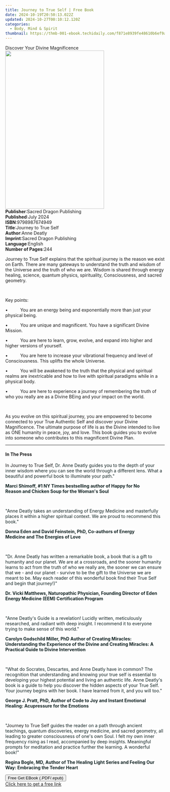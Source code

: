 ```yaml
---
title: Journey to True Self | Free Book
date: 2024-10-19T20:50:13.022Z
updated: 2024-10-27T00:10:12.120Z
categories:
  - Body, Mind & Spirit
thumbnail: https://thmb-001-ebook.techidaily.com/f871e8939fe48610b6ef9a4cb6665fee54dd0e44a040cfc012b1c06b4cf571af.jpg
---
```

<main id="book-container">
  <div class="flex flex-col">
    <div class="book-brief flex-1 py-6 px-4 sm:p-6 md:py-10 md:px-8">
      <!-- brief-->
      <div class="book-brief-main">Discover Your Divine Magnificence</div>
    </div>
    <div
      class="book-meta-info flex-1 grid gap-4 col-start-1 col-end-3 row-start-1 sm:mb-6 sm:grid-cols-4 lg:gap-6 lg:col-start-2 lg:row-end-6 lg:row-span-6 lg:mb-0"
    >
      <div
        class="book-meta-info-left place-content-center mt-4 p-4 text-sm leading-6 col-start-2 col-span-2 dark:text-slate-400"
      >
        <img
          class="w-full h-500 object-cover rounded-lg sm:h-255 sm:col-span-2 lg:col-span-full"
          src="https://img-001-ebook.techidaily.com/fd5df844318ef6dd3712d1f3241d5ad63e22ebca1086b3236205cd6094433e31.jpg"
          alt=""
          width="312"
          height="500"
        />
      </div>
      <div
        class="book-meta-info-right mt-2 col-start-1 row-start-2 col-span-3 self-center"
      >
        <!-- meta data  -->
        <div class="flex flex-col px-4 md:px-8">
          <div class="flex-1">
            <strong>Publisher</strong>:<span class="px-2"
              >Sacred Dragon Publishing</span
            >
          </div>
          <div class="flex-1">
            <strong>Published</strong>:<span class="px-2">July 2024</span>
          </div>
          <div class="flex-1">
            <strong>ISBN</strong>:<span class="px-2">9798987674949</span>
          </div>
          <div class="flex-1">
            <strong>Title</strong>:<span class="px-2"
              >Journey to True Self</span
            >
          </div>
          <div class="flex-1">
            <strong>Author</strong>:<span class="px-2">Anne Deatly</span>
          </div>
          <div class="flex-1">
            <strong>Imprint</strong>:<span class="px-2"
              >Sacred Dragon Publishing</span
            >
          </div>
          <div class="flex-1">
            <strong>Language</strong>:<span class="px-2">English</span>
          </div>
          <div class="flex-1">
            <strong>Number of Pages</strong>:<span class="px-2">244</span>
          </div>
        </div>
      </div>
    </div>
    <div class="book-description flex-1 py-6 px-4 sm:p-6 md:py-10 md:px-8">
      <div class="book-description-main">
        <div accordion-content="" id="description">
          <p>
            Journey to True Self explains that the spiritual journey is the
            reason we exist on Earth. There are many gateways to understand the
            truth and wisdom of the Universe and the truth of who we are. Wisdom
            is shared through energy healing, science, quantum physics,
            spirituality, Consciousness, and sacred geometry.
          </p>
          <p><br /></p>
          <p>Key points:</p>
          <p>
            •&nbsp;&nbsp;&nbsp;&nbsp;&nbsp;&nbsp;&nbsp;&nbsp;&nbsp;&nbsp;You are
            an energy being and exponentially more than just your physical
            being.
          </p>
          <p>
            •&nbsp;&nbsp;&nbsp;&nbsp;&nbsp;&nbsp;&nbsp;&nbsp;&nbsp;&nbsp;You are
            unique and magnificent. You have a significant Divine Mission.
          </p>
          <p>
            •&nbsp;&nbsp;&nbsp;&nbsp;&nbsp;&nbsp;&nbsp;&nbsp;&nbsp;&nbsp;You are
            here to learn, grow, evolve, and expand into higher and higher
            versions of yourself.
          </p>
          <p>
            •&nbsp;&nbsp;&nbsp;&nbsp;&nbsp;&nbsp;&nbsp;&nbsp;&nbsp;&nbsp;You are
            here to increase your vibrational frequency and level of
            Consciousness. This uplifts the whole Universe.
          </p>
          <p>
            •&nbsp;&nbsp;&nbsp;&nbsp;&nbsp;&nbsp;&nbsp;&nbsp;&nbsp;&nbsp;You
            will be awakened to the truth that the physical and spiritual realms
            are inextricable and how to live with spiritual paradigms while in a
            physical body.
          </p>
          <p>
            •&nbsp;&nbsp;&nbsp;&nbsp;&nbsp;&nbsp;&nbsp;&nbsp;&nbsp;&nbsp;You are
            here to experience a journey of remembering the truth of who you
            really are as a Divine BEing and your impact on the world.
          </p>
          <p><br /></p>
          <p>
            As you evolve on this spiritual journey, you are empowered to become
            connected to your True Authentic Self and discover your Divine
            Magnificence. The ultimate purpose of life is as the Divine intended
            to live as ONE humanity in peace, joy, and love. This book guides
            you to evolve into someone who contributes to this magnificent
            Divine Plan.
          </p>
        </div>
        <div class="accordion-fader"></div>
      </div>
    </div>
    <div class="book-excerpts flex-1 py-6 px-4 sm:p-6 md:py-10 md:px-8">
      <!-- excerpts-->
      <div class="book-excerpts-main">
        <hr />
        <h4 class="placeholder placeholder-heading">
          <span>In The Press</span>
        </h4>
        <p></p>
        <p>
          In Journey to True Self<span
            style="
              background-color: rgba(255, 255, 255, 1);
              color: rgba(17, 34, 34, 1);
            "
            >, Dr. Anne Deatly guides you to the depth of your inner wisdom
            where you can see the world through a different lens. What a
            beautiful and powerful book to illuminate your path."</span
          >
        </p>
        <p>
          <strong
            style="
              background-color: rgba(255, 255, 255, 1);
              color: rgba(17, 34, 34, 1);
            "
            >Marci Shimoff,&nbsp;#1 NY Times bestselling author of&nbsp;Happy
            for No Reason&nbsp;and&nbsp;Chicken Soup for the Woman's
            Soul</strong
          >
        </p>
        <p><br /></p>
        <p>
          <span
            style="
              background-color: rgba(255, 255, 255, 1);
              color: rgba(17, 34, 34, 1);
            "
            >"Anne Deatly takes an understanding of Energy Medicine and
            masterfully places it within a higher spiritual context. We are
            proud to recommend this book."</span
          >
        </p>
        <p>
          <strong
            style="
              background-color: rgba(255, 255, 255, 1);
              color: rgba(17, 34, 34, 1);
            "
            >Donna Eden and David Feinstein, PhD, Co-authors of&nbsp;Energy
            Medicine&nbsp;and&nbsp;The Energies of Love</strong
          >
        </p>
        <p><br /></p>
        <p>
          <span
            style="
              background-color: rgba(255, 255, 255, 1);
              color: rgba(17, 34, 34, 1);
            "
            >"Dr. Anne Deatly has written a remarkable book, a book that is a
            gift to humanity and our planet. We are at a crossroads, and the
            sooner humanity learns to act from the truth of who we really are,
            the sooner we can ensure that we - and our planet - survive to be
            the gift to the Universe we are meant to be. May each reader of this
            wonderful book find their True Self and begin that journey!)"</span
          >
        </p>
        <p>
          <strong
            style="
              background-color: rgba(255, 255, 255, 1);
              color: rgba(17, 34, 34, 1);
            "
            >Dr. Vicki Matthews, Naturopathic Physician, Founding Director of
            Eden Energy Medicine (EEM) Certification Program</strong
          >
        </p>
        <p><br /></p>
        <p>
          <span
            style="
              background-color: rgba(255, 255, 255, 1);
              color: rgba(17, 34, 34, 1);
            "
            >"Anne Deatly's Guide is a revelation! Lucidly written, meticulously
            researched, and radiant with deep insight. I recommend it to
            everyone trying to make sense of this world."</span
          >
        </p>
        <p>
          <strong
            style="
              background-color: rgba(255, 255, 255, 1);
              color: rgba(17, 34, 34, 1);
            "
            >Carolyn Godschild Miller, PhD&nbsp;Author of&nbsp;Creating
            Miracles: Understanding the Experience of the
            Divine&nbsp;and&nbsp;Creating Miracles: A Practical Guide to Divine
            Intervention</strong
          >
        </p>
        <p><br /></p>
        <p>
          <span
            style="
              background-color: rgba(255, 255, 255, 1);
              color: rgba(17, 34, 34, 1);
            "
            >"What do Socrates, Descartes, and Anne Deatly have in common? The
            recognition that understanding and knowing your true self is
            essential to developing your highest potential and living an
            authentic life. Anne Deatly's book is a guide to help you discover
            the hidden aspects of your True Self. Your journey begins with her
            book. I have learned from it, and you will too."</span
          >
        </p>
        <p>
          <strong
            style="
              background-color: rgba(255, 255, 255, 1);
              color: rgba(17, 34, 34, 1);
            "
            >George J. Pratt, PhD, Author of&nbsp;Code to Joy and Instant
            Emotional Healing: Acupressure for the Emotions</strong
          >
        </p>
        <p><br /></p>
        <p>
          <span
            style="
              background-color: rgba(255, 255, 255, 1);
              color: rgba(17, 34, 34, 1);
            "
            >"</span
          >Journey to True Self<span
            style="
              background-color: rgba(255, 255, 255, 1);
              color: rgba(17, 34, 34, 1);
            "
            >&nbsp;guides the reader on a path through ancient teachings,
            quantum discoveries, energy medicine, and sacred geometry, all
            leading to greater consciousness of one's own Soul. I felt my own
            inner frequency rising as I read, accompanied by deep insights.
            Meaningful prompts for meditation and practice further the learning.
            A wonderful book!"</span
          >
        </p>
        <p>
          <strong
            style="
              background-color: rgba(255, 255, 255, 1);
              color: rgba(17, 34, 34, 1);
            "
            >Regina Bogle, MD, Author of The Healing Light Series
            and&nbsp;Feeling Our Way: Embracing the Tender Heart</strong
          >
        </p>
        <p></p>
      </div>
    </div>
    <div
      class="book-about-author flex-1 py-6 px-4 sm:p-6 md:py-10 md:px-8"
    ></div>
    <div class="book-free-get flex-1 py-6 px-4 sm:p-6 md:py-10 md:px-8">
      <button
        id="btn-free-get"
        class="bg-blue-500 hover:bg-blue-700 text-white font-bold py-2 px-4 rounded"
      >
        Free Get EBook (.PDF/.epub)
      </button>
      <div id="countdown-display" class="px-2 text-lg mt-2"></div>
      <a
        id="free-link"
        class="hidden bg-blue-500 hover:bg-blue-700 text-white font-bold py-2 px-4 rounded"
        href="https://www.ebooks.com/en-us/book/211414929/journey-to-true-self/anne-deatly/"
        target="_blank"
        >Click here to get a free link</a
      >
    </div>
    <script>
      let countdownTime = 0;
      let countdownInterval = null;
      document
        .getElementById('btn-free-get')
        .addEventListener('click', startCountdown);
      function startCountdown() {
        countdownTime = new Date().getTime() + 60000 * 3;
        countdownInterval = setInterval(updateCountdown, 1000);
        document.getElementById('btn-free-get').disabled = true;
        document
          .getElementById('btn-free-get')
          .classList.add('bg-gray-500', 'cursor-not-allowed');
      }
      function updateCountdown() {
        let currentTime = new Date().getTime();
        let timeLeft = countdownTime - currentTime;
        let secondsLeft = Math.floor(timeLeft / 1000);
        document.getElementById('countdown-display').innerHTML =
          `Remaining time: ${secondsLeft} seconds.`;
        if (secondsLeft <= 0) {
          clearInterval(countdownInterval);
          document.getElementById('btn-free-get').classList.add('hidden');
          document.getElementById('free-link').classList.remove('hidden');
          document.getElementById('countdown-display').innerHTML = '';
        }
      }
    </script>
  </div>
</main>

<ins class="adsbygoogle"
      style="display:block"
      data-ad-client="ca-pub-7571918770474297"
      data-ad-slot="8358498916"
      data-ad-format="auto"
      data-full-width-responsive="true"></ins>
    